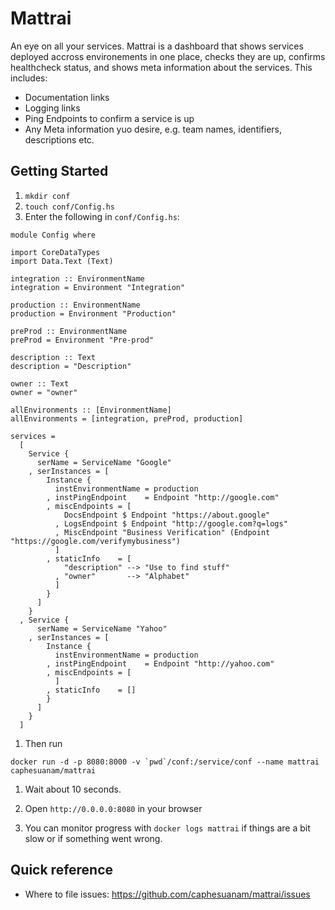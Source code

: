 # Mattrai

An eye on all your services. Mattrai is a dashboard that shows services deployed accross environements in one place, checks they are up, confirms healthcheck status, and shows meta information about the services. This includes:
* Documentation links
* Logging links
* Ping Endpoints to confirm a service is up
* Any Meta information yuo desire, e.g. team names, identifiers, descriptions etc.

## Getting Started
1. `mkdir conf`
1. `touch conf/Config.hs`
1. Enter the following in `conf/Config.hs`:

```
module Config where

import CoreDataTypes
import Data.Text (Text)

integration :: EnvironmentName
integration = Environment "Integration"

production :: EnvironmentName
production = Environment "Production"

preProd :: EnvironmentName
preProd = Environment "Pre-prod"

description :: Text
description = "Description"

owner :: Text
owner = "owner"

allEnvironments :: [EnvironmentName]
allEnvironments = [integration, preProd, production]

services =
  [
    Service {
      serName = ServiceName "Google"
    , serInstances = [
        Instance {
          instEnvironmentName = production
        , instPingEndpoint    = Endpoint "http://google.com"
        , miscEndpoints = [
            DocsEndpoint $ Endpoint "https://about.google"
          , LogsEndpoint $ Endpoint "http://google.com?q=logs"
          , MiscEndpoint "Business Verification" (Endpoint "https://google.com/verifymybusiness")
          ]
        , staticInfo    = [
            "description" --> "Use to find stuff"
          , "owner"       --> "Alphabet"
          ]
        }
      ]
    }
  , Service {
      serName = ServiceName "Yahoo"
    , serInstances = [
        Instance {
          instEnvironmentName = production
        , instPingEndpoint    = Endpoint "http://yahoo.com"
        , miscEndpoints = [
          ]
        , staticInfo    = []
        }
      ]
    }
  ]
```

1. Then run

```docker run -d -p 8080:8000 -v `pwd`/conf:/service/conf --name mattrai caphesuanam/mattrai```

1. Wait about 10 seconds.

1. Open `http://0.0.0.0:8080` in your browser

1. You can monitor progress with `docker logs mattrai` if things are a bit slow or if something went wrong.

## Quick reference

* Where to file issues:
https://github.com/caphesuanam/mattrai/issues


